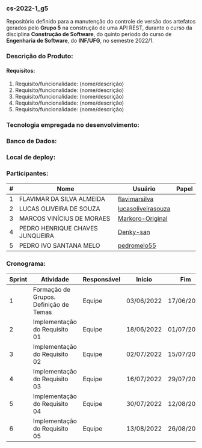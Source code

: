 ### cs-2022-1_g5
Repositório definido para a manutenção do controle de versão dos artefatos gerados pelo **Grupo 5** na construção de uma API REST, durante o curso da disciplina **Construção de Software**, do quinto período do curso de **Engenharia de Software**, do **INF/UFG**, no semestre 2022/1.

### Descrição do Produto:

#### Requisitos:
1. Requisito/funcionalidade: (nome/descrição)
2. Requisito/funcionalidade: (nome/descrição)
3. Requisito/funcionalidade: (nome/descrição)
4. Requisito/funcionalidade: (nome/descrição)
5. Requisito/funcionalidade: (nome/descrição)

### Tecnologia empregada no desenvolvimento:

### Banco de Dados:

### Local de deploy:

### Participantes:
|#|Nome|Usuário|Papel|
|---|---|---|---|
|1|FLAVIMAR DA SILVA ALMEIDA|[flavimarsilva](https://github.com/flavimarsilva)||
|2|LUCAS OLIVEIRA DE SOUZA|[lucasoliveirasouza](https://github.com/lucasoliveirasouza)||
|3|MARCOS VINÍCIUS DE MORAES|[Markoro-Original](https://github.com/Markoro-Original)||
|4|PEDRO HENRIQUE CHAVES JUNQUEIRA|[Denky-san](https://github.com/Denky-san)||
|5|PEDRO IVO SANTANA MELO|[pedromelo55](https://github.com/pedromelo55)||


### Cronograma:
|Sprint|Atividade|Responsável|Início|Fim|Situação|Avaliação|
|---|---|---|---|---|---|---|
|1|Formação de Grupos. Definição de Temas|Equipe|03/06/2022|17/06/2022|Concluída|22/06/2022|
|2|Implementação do Requisito 01|Equipe|18/06/2022|01/07/2022|Em Andamento|06/07/2022|
|3|Implementação do Requisito 02|Equipe|02/07/2022|15/07/2022|A fazer|20/07/2022|
|4|Implementação do Requisito 03|Equipe|16/07/2022|29/07/2022|A fazer|03/08/2022|
|5|Implementação do Requisito 04|Equipe|30/07/2022|12/08/2022|A fazer|17/08/2022|
|6|Implementação do Requisito 05|Equipe|13/08/2022|26/08/2022|A fazer|31/08/2022|
